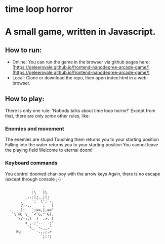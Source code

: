 time loop horror
==============

# A small game, written in Javascript.

## How to run:

* Online: You can run the game in the browser via github pages here: 
[https://geleeroyale.github.io/frontend-nanodegree-arcade-game/](https://geleeroyale.github.io/frontend-nanodegree-arcade-game/)
* Local: Clone or download the repo, then open index.html in a web-browser.

## How to play:

There is only one rule: 'Nobody talks about time loop horror!'
Except from that, there are only *some* other rules, like:

### Enemies and movement

The enemies are stupid
Touching them returns you to your starting position
Falling into the water returns you to your starting position
You cannot leave the playing field
Welcome to eternal doom!

### Keyboard commands

You control doomed char-boy with the arrow keys
Again, there is no escape (except through console ;-)

                .    .
                |\   |\
             _..;|;__;|;
           ,'   ';` \';`-.
           7;-..     :   )
      .--._)|   `;==,|,=='
       `\`@; \_ `<`G," G).
         `\/-;,(  )  .>. )
             < ,-;'-.__.;'
              `\_ `-,__,'
         kg      `-..,;,>
                    `;;;;
                     `  `
